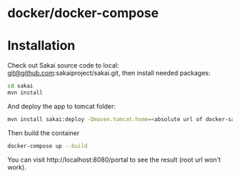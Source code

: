 docker/docker-compose
==========

# Installation
Check out Sakai source code to local: git@github.com:sakaiproject/sakai.git, then install needed packages:
```bash
cd sakai
mvn install
```
And deploy the app to tomcat folder:
```bash
mvn install sakai:deploy -Dmaven.tomcat.home=<absolute url of docker-sakai/tomcat folder>
```
Then build the container
```bash
docker-compose up --build
```

You can visit http://localhost:8080/portal to see the result (root url won't work).
